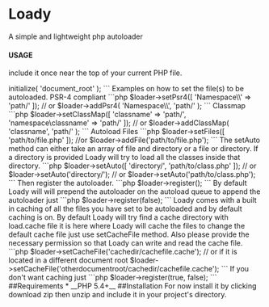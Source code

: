 # Loady
A simple and lightweight php autoloader

#### USAGE
include it once near the top of your current PHP file.

<?php 
```php
require Loady.php
```
Then create a new Loady object. You can either provide the document root at the initialization of Loady or at the initialize method.
```php
	$loader 	= new Loady( 'document_root' );
```
Or

```php
	$loader 	= new Loady;
	$loader->initialize( 'document_root' );
```
Examples on how to set the file(s) to be autoloaded.

PSR-4 compliant
```php
	$loader->setPsr4([
		'Namespace\\'	=> 'path/'
	]);
	// or 
	$loader->addPsr4( 'Namespace\\', 'path/' );
```
Classmap
```php
	$loader->setClassMap([
		'classname'	=> 'path/',
		'namespace\classname' => 'path/'
	]);
	// or 
	$loader->addClassMap( 'classname', 'path/' );
```
Autoload Files
```php
	$loader->setFiles([
		'path/to/file.php'
	]);
	//or
	$loader->addFile('path/to/file.php');
```
The setAuto method can either take an array of file and directory or a file or directory. If a directory is provided Loady will try to load all the classes inside that directory.
```php
	$loader->setAuto([
		'directory/',
		'path/to/class.php'
	]);
	// or
	$loader->setAuto('directory/');
	// or
	$loader->setAuto('path/to/class.php');
```
Then register the autoloader.
```php
	$loader->register();
```
By default Loady will will prepend the autoloader on the autoload queue to append the autoloader just
```php
	$loader->register(false);
```
Loady comes with a built in caching of all the files you have set to be autoloaded and by default caching is on. 
By default Loady will try find a cache directory with load.cache file it is here where Loady will cache the files to change the default cache file just use setCacheFile method. 
Also please provide the necessary permission so that Loady can write and read the cache file.
```php
	$loader->setCacheFile('cachedir/cachefile.cache');
	// or if it is located in a different document root
	$loader->setCacheFile('otherdocumentroot/cachedir/cachefile.cache');
```
If you don't want caching just 
```php
	$loader->register(true, false);
```
##Requirements
* __PHP 5.4+__

##Installation
For now install it by clicking download zip then unzip and include it in your project's directory.
